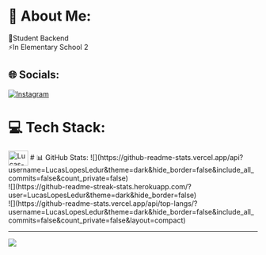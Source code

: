 # 💫 About Me:
🔭Student Backend<br>⚡In Elementary School 2


## 🌐 Socials:
[![Instagram](https://img.shields.io/badge/Instagram-%23E4405F.svg?logo=Instagram&logoColor=white)](https://instagram.com/lucaslledur) 

# 💻 Tech Stack:
<img align="center" alt="Lucas-Java" height="30" width="40" src="https://www.flaticon.com/free-icons/java">
# 📊 GitHub Stats:
![](https://github-readme-stats.vercel.app/api?username=LucasLopesLedur&theme=dark&hide_border=false&include_all_commits=false&count_private=false)<br/>
![](https://github-readme-streak-stats.herokuapp.com/?user=LucasLopesLedur&theme=dark&hide_border=false)<br/>
![](https://github-readme-stats.vercel.app/api/top-langs/?username=LucasLopesLedur&theme=dark&hide_border=false&include_all_commits=false&count_private=false&layout=compact)

---
[![](https://visitcount.itsvg.in/api?id=LucasLopesLedur&icon=0&color=0)](https://visitcount.itsvg.in)

<!-- Proudly created with GPRM ( https://gprm.itsvg.in ) -->
